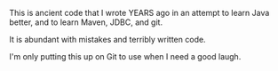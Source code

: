 This is ancient code that I wrote YEARS ago in an attempt to learn Java better, and to learn Maven, JDBC, and git.  

It is abundant with mistakes and terribly written code. 

I'm only putting this up on Git to use when I need a good laugh.
